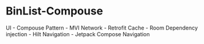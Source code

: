 # BinList-Compouse
UI - Compouse
Pattern - MVI
Network - Retrofit
Cache - Room
Dependency injection - Hilt
Navigation - Jetpack Compose Navigation
